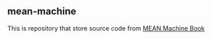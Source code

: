 mean-machine
---

This is repository that store source code from [MEAN Machine Book](http://leanpub.com/MEANMachine)